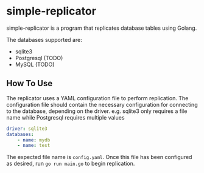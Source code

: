 # simple-replicator

simple-replicator is a program that replicates database tables using Golang.

The databases supported are:
- sqlite3
- Postgresql (TODO)
- MySQL (TODO) 

## How To Use
The replicator uses a YAML configuration file to perform replication.
The configuration file should contain the necessary configuration for connecting to the database, depending on the driver.
e.g. sqlite3 only requires a file name while Postgresql requires multiple values
```YAML
driver: sqlite3
databases:
	- name: mydb
	- name: test
```
The expected file name is `config.yaml`.
Once this file has been configured as desired, run `go run main.go` to begin replication.
